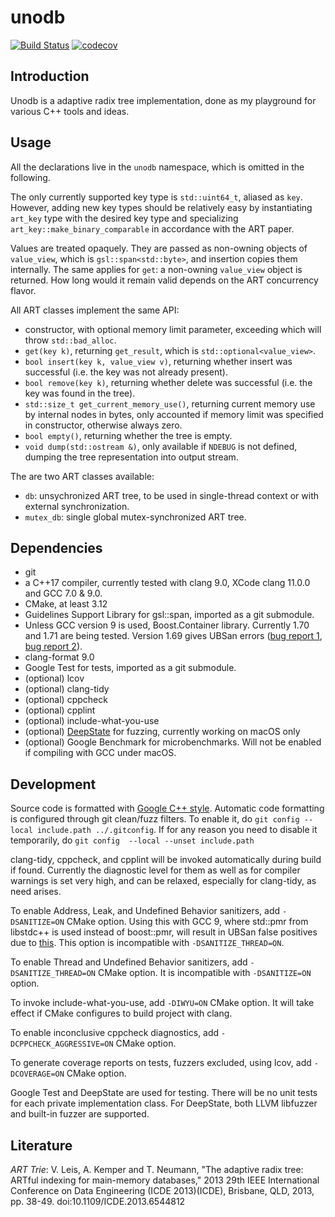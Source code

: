 <!--- -*- gfm -*- -->

# unodb

[![Build
Status](https://travis-ci.org/laurynas-biveinis/unodb.svg?branch=master)](https://travis-ci.org/laurynas-biveinis/unodb)
[![codecov](https://codecov.io/gh/laurynas-biveinis/unodb/branch/master/graph/badge.svg)](https://codecov.io/gh/laurynas-biveinis/unodb)

## Introduction

Unodb is a adaptive radix tree implementation, done as my playground for various
C++ tools and ideas.

## Usage

All the declarations live in the `unodb` namespace, which is omitted in the
following.

The only currently supported key type is `std::uint64_t`, aliased as `key`.
However, adding new key types should be relatively easy by instantiating
`art_key` type with the desired key type and specializing
`art_key::make_binary_comparable` in accordance with the ART paper.

Values are treated opaquely. They are passed as non-owning objects of
`value_view`, which is `gsl::span<std::byte>`, and insertion copies them
internally. The same applies for `get`: a non-owning `value_view` object is
returned. How long would it remain valid depends on the ART concurrency flavor.

All ART classes implement the same API:

* constructor, with optional memory limit parameter, exceeding which will throw
  `std::bad_alloc`.
* `get(key k)`, returning `get_result`, which is `std::optional<value_view>`.
* `bool insert(key k, value_view v)`, returning whether insert was
  successful (i.e. the key was not already present).
* `bool remove(key k)`, returning whether delete was successful (i.e. the
  key was found in the tree).
* `std::size_t get_current_memory_use()`, returning current memory use by
  internal nodes in bytes, only accounted if memory limit was specified in
  constructor, otherwise always zero.
* `bool empty()`, returning whether the tree is empty.
* `void dump(std::ostream &)`, only available if `NDEBUG` is not defined,
  dumping the tree representation into output stream.

The are two ART classes available:

* `db`: unsychronized ART tree, to be used in single-thread context or with
  external synchronization.
* `mutex_db`: single global mutex-synchronized ART tree.

## Dependencies

* git
* a C++17 compiler, currently tested with clang 9.0, XCode clang 11.0.0 and GCC
  7.0 & 9.0.
* CMake, at least 3.12
* Guidelines Support Library for gsl::span, imported as a git submodule.
* Unless GCC version 9 is used, Boost.Container library. Currently 1.70 and 1.71
  are being tested. Version 1.69 gives UBSan errors ([bug report 1][boostub1],
  [bug report 2][boostub2]).
* clang-format 9.0
* Google Test for tests, imported as a git submodule.
* (optional) lcov
* (optional) clang-tidy
* (optional) cppcheck
* (optional) cpplint
* (optional) include-what-you-use
* (optional) [DeepState][deepstate] for fuzzing, currently working on macOS only
* (optional) Google Benchmark for microbenchmarks. Will not be enabled if
  compiling with GCC under macOS.

## Development

Source code is formatted with [Google C++ style][gc++style]. Automatic code
formatting is configured through git  clean/fuzz filters. To enable it, do `git
config --local include.path ../.gitconfig`. If for any reason you need to
disable it temporarily, do `git config  --local --unset include.path`

clang-tidy, cppcheck, and cpplint will be invoked automatically during build if
found. Currently the diagnostic level for them as well as for compiler warnings
is set very high, and can be relaxed, especially for clang-tidy, as need arises.

To enable Address, Leak, and Undefined Behavior sanitizers, add `-DSANITIZE=ON`
CMake option. Using this with GCC 9, where std::pmr from libstdc++ is used
instead of boost::pmr, will result in UBSan false positives due to
[this][libstdc++ub]. This option is incompatible with `-DSANITIZE_THREAD=ON`.

To enable Thread and Undefined Behavior sanitizers, add `-DSANITIZE_THREAD=ON`
CMake option. It is incompatible with `-DSANITIZE=ON` option.

To invoke include-what-you-use, add `-DIWYU=ON` CMake option. It will take
effect if CMake configures to build project with clang.

To enable inconclusive cppcheck diagnostics, add `-DCPPCHECK_AGGRESSIVE=ON`
CMake option.

To generate coverage reports on tests, fuzzers excluded, using lcov, add
`-DCOVERAGE=ON` CMake option.

Google Test and DeepState are used for testing. There will be no unit tests for
each private implementation class. For DeepState, both LLVM libfuzzer and
built-in fuzzer are supported.

## Literature

*ART Trie*: V. Leis, A. Kemper and T. Neumann, "The adaptive radix tree: ARTful
indexing for main-memory databases," 2013 29th IEEE International Conference on
Data Engineering (ICDE 2013)(ICDE), Brisbane, QLD, 2013, pp. 38-49.
doi:10.1109/ICDE.2013.6544812

[boostub1]: https://gcc.gnu.org/bugzilla/show_bug.cgi?id=80963

[boostub2]: https://bugs.llvm.org/show_bug.cgi?id=39191

[libstdc++ub]: https://gcc.gnu.org/bugzilla/show_bug.cgi?id=90442

[gc++style]: https://google.github.io/styleguide/cppguide.html
"Google C++ Style Guide"

[deepstate]: https://github.com/trailofbits/deepstate "DeepState on GitHub"
